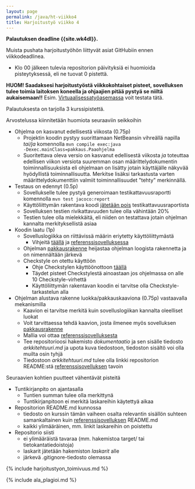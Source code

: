 ```yaml
---
layout: page
permalink: /java/ht-viikko4
title: Harjoitustyö viikko 4
---
```


**Palautuksen deadline {{site.wk4dl}}.**

Muista pushata harjoitustyöhön liittyvät asiat GitHubiin ennen viikkodeadlinea.

- Klo 00 jälkeen tulevia repositorion päivityksiä ei huomioida pisteytyksessä, eli ne tuovat 0 pistettä.

**HUOM! Saadaksesi harjoitustyöstä viikkokohtaiset pisteet, sovelluksen tulee toimia laitoksen koneella ja ohjaajien pitää pystyä se niiltä aukaisemaan!!** Esim. [Virtuaalisessatyöasemassa](https://vdi.helsinki.fi) voit testata tätä.

Palautuksesta on tarjolla 3 kurssipistettä.

Arvostelussa kiinnitetään huomiota seuraaviin seikkoihin

- Ohjelma on kasvanut edellisestä viikosta (0.75p)
  - Projektin koodin pystyy suorittamaan NetBeansin vihreällä napilla _tai/ja_ komennolla <code>mvn compile exec:java -Dexec.mainClass=pakkaus.Paaohjelma</code>
  - Suoritettava oleva versio on kasvanut edellisestä viikosta _ja_ toteuttaa edellisen viikon versiota suuremman osan määrittelydokumentin toiminnallisuuksista eli ohjelmaan on lisätty jotain käyttäjälle näkyvää hyödyllistä toiminnallisuutta. Merkitse lisäksi tarkastusta varten määrittelydokumenttiin valmiit toiminnallisuudet "tehty" merkinnällä.
- Testaus on edennyt (0.5p)
  - Sovellukselle tulee pystyä generoimaan testikattavuusraportti komennolla <code>mvn test jacoco:report</code>
  - Käyttöliittymän rakentava koodi [jätetään pois](/java/maven#koodin-huomiotta-jättäminen-kattavuusraportissa) testikattavuusraportista
  - Sovelluksen testien rivikattavuuden tulee olla vähintään 20%
  - Testien tulee olla mielekkäitä, eli niiden on testattava jotain ohjelman kannalta merkityksellistä asiaa
- Koodin laatu (1p)
  - Sovelluslogiikka on riittävissä määrin eriytetty käyttöliittymästä
    - Vihjeitä [täällä](/java/toteutus) ja [referenssisovelluksessa](https://github.com/mluukkai/OtmTodoApp/blob/master/dokumentaatio/arkkitehtuuri.md)
  - Ohjelman [pakkausrakenne](/java/koodin-laatuvaatimukset#5-pakkaukset) heijastaa ohjelman loogista rakennetta ja on nimennältään järkevä
  - Checkstyle on otettu käyttöön
    - Ohje Checkstylen käyttöönottoon [täällä](/java/checkstyle)
    - Täydet pisteet Checkstylestä ainoastaan jos ohjelmassa on alle 10 Checkstyle-virhettä
    - Käyttöliittymän rakentavan koodin ei tarvitse olla Checkstyle-tarkastelun alla
- Ohjelman alustava rakenne luokka/pakkauskaaviona (0.75p)
  vastaavalla mekanismilla
  - Kaavion ei tarvitse merkitä kuin sovelluslogiikan kannalta oleelliset luokat
  - Voit tarvittaessa tehdä kaavion, josta ilmenee myös sovelluksen [pakkausrakenne](java/materiaali#pakkauskaavio)
  - Mallia voi ottaa [referenssisovelluksesta](https://github.com/mluukkai/OtmTodoApp/blob/master/dokumentaatio/arkkitehtuuri.md#sovelluslogiikka)
  - Tee repositorioosi hakemisto _dokumentaatio_ ja sen sisälle tiedosto _arkkitehtuuri.md_ ja upota kuva tiedostoon, tiedoston sisältö voi olla muilta osin tyhjä
  - Tiedostoon _arkkitehtuuri.md_ tulee olla linkki repositorion README:stä [referenssisovelluksen](https://github.com/mluukkai/OtmTodoApp) tavoin

Seuraavien kohtien puutteet vähentävät pisteitä

- Tuntikirjanpito on ajantasalla
  - Tuntien summan tulee olla merkittynä
  - Tuntikirjanpitoon ei merkitä laskareihin käytettyä aikaa
- Repositorion README.md kunnossa
  - tiedosto on kurssin tämän vaiheen osalta relevantin sisällön suhteen samankaltainen kuin [referenssisovelluksen](https://github.com/mluukkai/OtmTodoApp) README.md
  - kaikki ylimääräinen, mm. linkit laskareihin on poistettu
- Repositorio siisti
  - ei ylimääräistä tavaraa (mm. hakemistoa target/ tai tietokantatiedoistoja)
  - laskarit jätetään hakemiston _laskarit_ alle
  - järkevä .gitignore-tiedosto olemassa

{% include harjoitustyon_toimivuus.md %}

{% include ala_plagioi.md %}
